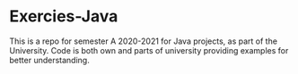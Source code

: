 # Exercies-Java
This is a repo for semester A 2020-2021 for Java projects, as part of the University.
Code is both own and parts of university providing examples for better understanding.
